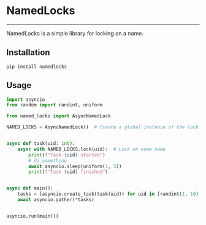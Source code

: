 # NamedLocks

***
NamedLocks is a simple library for locking on a name.

## Installation

```pip install namedlocks```

## Usage

```python
import asyncio
from random import randint, uniform

from named_locks import AsyncNamedLock

NAMED_LOCKS = AsyncNamedLock()  # Create a global instance of the lock


async def task(uid: int):
    async with NAMED_LOCKS.lock(uid):  # Lock on some name
        print(f"Task {uid} started")
        # do something
        await asyncio.sleep(uniform(1, 5))
        print(f"Task {uid} finished")


async def main():
    tasks = [asyncio.create_task(task(uid)) for uid in [randint(1, 10) for _ in range(50)]]
    await asyncio.gather(*tasks)


asyncio.run(main())
```
